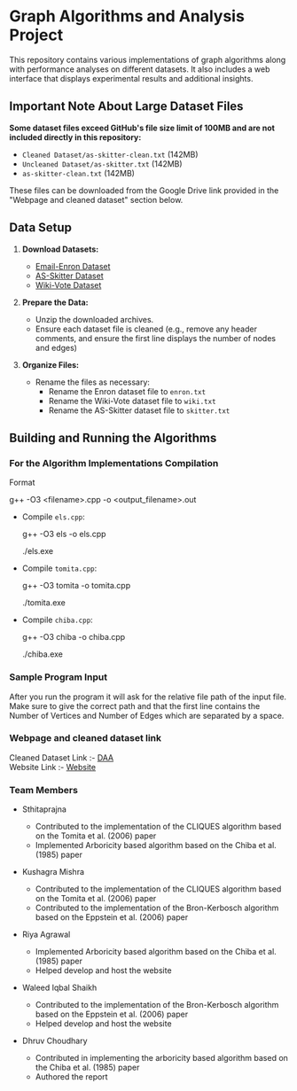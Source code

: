 # Graph Algorithms and Analysis Project

This repository contains various implementations of graph algorithms along with performance analyses on different datasets. It also includes a web interface that displays experimental results and additional insights.

## Important Note About Large Dataset Files

**Some dataset files exceed GitHub's file size limit of 100MB and are not included directly in this repository:**
- `Cleaned Dataset/as-skitter-clean.txt` (142MB)
- `Uncleaned Dataset/as-skitter.txt` (142MB)
- `as-skitter-clean.txt` (142MB)

These files can be downloaded from the Google Drive link provided in the "Webpage and cleaned dataset" section below.

## Data Setup

1. **Download Datasets:**  
     
   - [Email-Enron Dataset](https://snap.stanford.edu/data/email-Enron.html)  
   - [AS-Skitter Dataset](https://snap.stanford.edu/data/as-Skitter.html)  
   - [Wiki-Vote Dataset](https://snap.stanford.edu/data/wiki-Vote.html)

   

2. **Prepare the Data:**  
     
   - Unzip the downloaded archives.  
   - Ensure each dataset file is cleaned (e.g., remove any header comments, and ensure the first line displays the number of nodes and edges)

   

3. **Organize Files:**  
     
   - Rename the files as necessary:  
     - Rename the Enron dataset file to `enron.txt`  
     - Rename the Wiki-Vote dataset file to `wiki.txt`  
     - Rename the AS-Skitter dataset file to `skitter.txt`

## Building and Running the Algorithms

### For the Algorithm Implementations Compilation

Format

g++ \-O3 \<filename\>.cpp \-o \<output\_filename\>.out

* Compile `els.cpp`:  
    
  g++ \-O3 els \-o els.cpp  
    
  ./els.exe   
    
* Compile `tomita.cpp`:  
    
  g++ \-O3 tomita \-o tomita.cpp  
    
  ./tomita.exe  
    
* Compile `chiba.cpp`:  
    
  g++ \-O3 chiba \-o chiba.cpp  
    
  ./chiba.exe

### Sample Program Input

After you run the program it will ask for the relative file path of the input file.
Make sure to give the correct path and that the first line contains the Number of Vertices and Number of Edges which are separated by a space.

### Webpage and cleaned dataset link

Cleaned Dataset Link :- [DAA](https://drive.google.com/drive/folders/1ryaa1RFrjOlgR2xHpGYmLwlYdg9C4WwU?usp=sharing)  
Website Link :- [Website](https://sthita19.github.io/DAA/)

### Team Members

* Sthitaprajna   
  * Contributed to the implementation of the CLIQUES algorithm based on the Tomita et al. (2006) paper  
  * Implemented Arboricity based algorithm based on the Chiba et al. (1985) paper


* Kushagra Mishra  
  * Contributed to the implementation of the CLIQUES algorithm based on the Tomita et al. (2006) paper  
  * Contributed to the implementation of the Bron-Kerbosch algorithm based on the Eppstein et al. (2006) paper


* Riya Agrawal  
  * Implemented Arboricity based algorithm based on the Chiba et al. (1985) paper  
  * Helped develop and host the website 


* Waleed Iqbal Shaikh  
  * Contributed to the implementation of the Bron-Kerbosch algorithm based on the Eppstein et al. (2006) paper  
  * Helped develop and host the website 


* Dhruv Choudhary  
  * Contributed in implementing the arboricity based algorithm based on the Chiba et al. (1985) paper  
  * Authored the report

